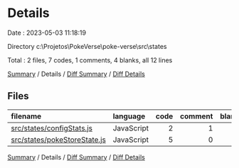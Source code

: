 # Details

Date : 2023-05-03 11:18:19

Directory c:\\Projetos\\PokeVerse\\poke-verse\\src\\states

Total : 2 files,  7 codes, 1 comments, 4 blanks, all 12 lines

[Summary](results.md) / Details / [Diff Summary](diff.md) / [Diff Details](diff-details.md)

## Files
| filename | language | code | comment | blank | total |
| :--- | :--- | ---: | ---: | ---: | ---: |
| [src/states/configStats.js](/src/states/configStats.js) | JavaScript | 2 | 1 | 2 | 5 |
| [src/states/pokeStoreState.js](/src/states/pokeStoreState.js) | JavaScript | 5 | 0 | 2 | 7 |

[Summary](results.md) / Details / [Diff Summary](diff.md) / [Diff Details](diff-details.md)